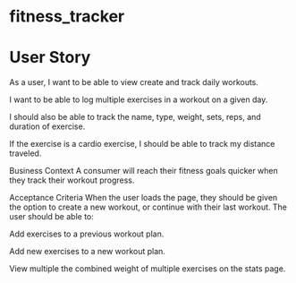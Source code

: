 # fitness_tracker

# User Story

As a user, I want to be able to view create and track daily workouts.  

I want to be able to log multiple exercises in a workout on a given day.    

I should also be able to track the name, type, weight, sets, reps, and duration of exercise.        

If the exercise is a cardio exercise, I should be able to track my distance traveled.   


Business Context
A consumer will reach their fitness goals quicker when they track their workout progress.

Acceptance Criteria
When the user loads the page, they should be given the option to create a new workout, or continue with their last workout.
The user should be able to:


Add exercises to a previous workout plan.


Add new exercises to a new workout plan.


View multiple the combined weight of multiple exercises on the stats page.
